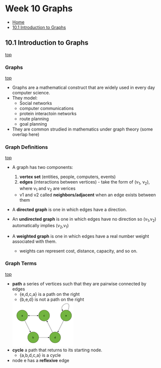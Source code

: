 # Week 10 Graphs
- [Home](/README.md#cps-500-programming-and-data-structures)
- [10.1 Introduction to Graphs](#101-Introduction-To-Graphs)


## 10.1 Introduction to Graphs
[top](#week-10-graphs)

### Graphs
[top](#week-10-graphs)

- Graphs are a mathematical construct that are widely used in every day computer science.
- They model:
  - Social networks
  - computer communications
  - protein interactoin networks
  - route planning
  - goal planning
- They are common strudied in mathematics under graph theory (some overlap here)

### Graph Definitions
[top](#week-10-graphs)
- A graph has two components:
  1. **vertex set** (entities, people, computers, events)
  2. **edges** (interactions between vertices) - take the form of (v<sub>1</sub>, v<sub>2</sub>), where v<sub>1</sub> and v<sub>2</sub> are verices
    - v1 and v2 called **neighbors/adjacent** when an edge exists between them
- A **directed graph** is one in which edges have a direction.
- An **undirected graph**  is one in which edges have no direction so (v<sub>1</sub>,v<sub>2</sub>) automatically implies (v<sub>2</sub>,v<sub>1</sub>) 

- A **weighted graph** is one in which edges have a real number weight associated with them.
  - weights can represent cost, distance, capacity, and so on.

### Graph Terms
[top](#week-10-graphs)
- **path** a series of vertices such that they are pairwise connected by edges
  - {e,d,c,a} is a path on the right
  - {b,e,d} is not a path on the right
  <img src="./graph1.png" alt="graph 1" width="200"/>
- **cycle** a path that returns to its starting node.
  - {a,b,d,c,a} is a cycle
- node e has a **reflexive** edge
